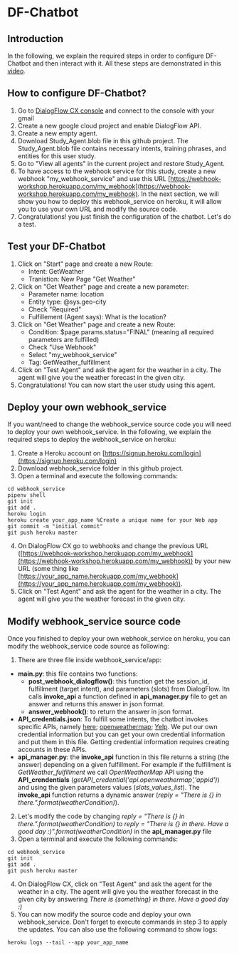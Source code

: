 # DF-Chatbot

## Introduction 
In the following, we explain the required steps in order to configure DF-Chatbot and then interact with it. All these steps are demonstrated in this [video](https://drive.google.com/file/d/1_dwLW0SgkQHw-pU6RHTVlWK1JT-MCZIT/view?usp=sharing).
## How to configure DF-Chatbot? 
1. Go to [DialogFlow CX console](https://dialogflow.cloud.google.com/cx/projects) and connect to the console with your gmail
2. Create a new google cloud project and enable DialogFlow API.
3. Create a new empty agent.
4. Download Study_Agent.blob file in this github project. The Study_Agent.blob file contains necessary intents, training phrases, and entities for this user study.
5. Go to "View all agents" in the current project and restore Study_Agent.
6. To have access to the webhook service for this study, create a new webhook "my_webhook_service" and use this URL [https://webhook-workshop.herokuapp.com/my_webhook](https://webhook-workshop.herokuapp.com/my_webhook). In the next section, we will show you how to deploy this webhook_service on heroku, it will allow you to use your own URL and modify the source code.
7. Congratulations! you just finish the configuration of the chatbot. Let's do a test.

## Test your DF-Chatbot
1. Click on "Start" page and create a new Route:
   - Intent: GetWeather
   - Tranistion: New Page "Get Weather"
2. Click on "Get Weather" page and create a new parameter:
   - Parameter name: location
   - Entity type: @sys.geo-city
   - Check "Required"
   - Fulfillement (Agent says): What is the location?
3. Click on "Get Weather" page and create a new Route:
   - Condition: $page.params.status="FINAL" (meaning all required parameters are fulfilled)
   - Check "Use Webhook"
   - Select "my_webhook_service"
   - Tag: GetWeather_fulfillment
4. Click on "Test Agent" and ask the agent for the weather in a city. The agent will give you the weather forecast in the given city.
5. Congratulations! You can now start the user study using this agent.

## Deploy your own webhook_service
If you want/need to change the webhook_service source code you will need to deploy your own webhook_service. In the following, we explain the required steps to deploy the webhook_service on heroku:
1. Create a Heroku account on [https://signup.heroku.com/login](https://signup.heroku.com/login)
2. Download webhook_service folder in this github project.
3. Open a terminal and execute the following commands:
```
cd webhook_service
pipenv shell
git init 
git add .
heroku login
heroku create your_app_name %Create a unique name for your Web app
git commit -m "initial commit"
git push heroku master
```
4. On DialogFlow CX go to webhooks and change the previous URL ([https://webhook-workshop.herokuapp.com/my_webhook](https://webhook-workshop.herokuapp.com/my_webhook)) by your new URL (some thing like [https://your_app_name.herokuapp.com/my_webhook](https://your_app_name.herokuapp.com/my_webhook)).
5. Click on "Test Agent" and ask the agent for the weather in a city. The agent will give you the weather forecast in the given city.


## Modify webhook_service source code
Once you finished to deploy your  own webhook_service on heroku, you can modify the webhook_service code source as following:
1. There are three file inside webhook_service/app:
- **main.py**: this file contains two functions: 
  * **post_webhook_dialogflow()**: this function get the session_id, fulfillment (target intent), and parameters (slots) from DialogFlow. Itn calls **invoke_api** a function defined in **api_manager.py** file to get an answer and returns this answer in json format.
  * **answer_webhook()**: to return the answer in json format.
- **API_credentials.json**: To fulfill some intents, the chatbot invokes specific APIs, namely [here](https://developer.here.com/); [openweathermap](https://openweathermap.org/api); [Yelp](https://www.yelp.com/developers/documentation/v3). We put our own credential information but you can get your own credential information and put them in this file. Getting credential information requires creating accounts in these APIs.
- **api_manager.py**: the **invoke_api** function in this file returns a string (the answer) depending on a given fulfillment. For example if the fulfillment is *GetWeather_fulfillment* we call *OpenWeatherMap* API using the **API_crendentials** (*getAPI_credential('api.openweathermap','appid')*) and using the given parameters values (*slots_values_list*). The **invoke_api** function returns a dynamic answer (*reply = "There is {} in there.".format(weatherCondition)*).
2. Let's modify the code by changing *reply = "There is {} in there.".format(weatherCondition)* to *reply = "There is {} in there. Have a good day :)".format(weatherCondition)* in the **api_manager.py** file
3. Open a terminal and execute the following commands:
```
cd webhook_service
git init 
git add .
git push heroku master
```
4. On DialogFlow CX, click on "Test Agent" and ask the agent for the weather in a city. The agent will give you the weather forecast in the given city by answering *There is {something} in there. Have a good day :)*
5. You can now modify the source code and deploy your own webhook_service. Don't forget to execute commands in step 3 to apply the updates. You can also use the following command to show logs:
```
heroku logs --tail --app your_app_name
```





